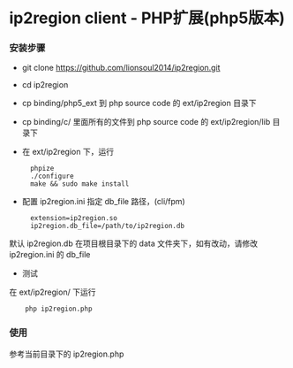 # ip2region client - PHP扩展(php5版本) 

### 安装步骤
* git clone https://github.com/lionsoul2014/ip2region.git
* cd ip2region
* cp binding/php5_ext 到 php source code 的 ext/ip2region 目录下
* cp binding/c/ 里面所有的文件到 php source code 的 ext/ip2region/lib 目录下
* 在 ext/ip2region 下，运行 

        phpize
        ./configure
        make && sudo make install

* 配置 ip2region.ini 指定 db_file 路径，(cli/fpm)
    
        extension=ip2region.so
        ip2region.db_file=/path/to/ip2region.db

默认 ip2region.db 在项目根目录下的 data 文件夹下，如有改动，请修改 ip2region.ini 的 db_file

* 测试 

在 ext/ip2region/ 下运行
    
        php ip2region.php

### 使用

参考当前目录下的 ip2region.php
